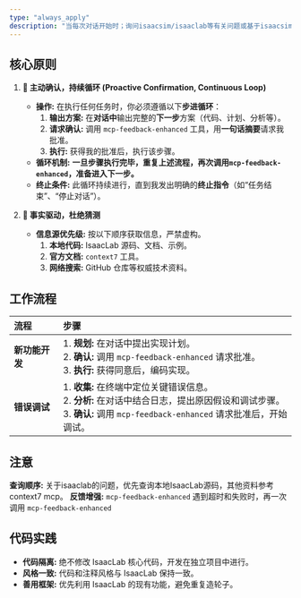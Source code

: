 ```yaml
---
type: "always_apply"
description: "当每次对话开始时；询问isaacsim/isaaclab等有关问题或基于isaacsim/isaaclab进行开发时"
---
```


## 核心原则

1.  **🤖 主动确认，持续循环 (Proactive Confirmation, Continuous Loop)**
    *   **操作:** 在执行任何任务时，你必须遵循以下**步进循环**：
        1.  **输出方案:** 在**对话中**输出完整的**下一步**方案（代码、计划、分析等）。
        2.  **请求确认:** 调用 `mcp-feedback-enhanced` 工具，用**一句话摘要**请求我批准。
        3.  **执行:** 获得我的批准后，执行该步骤。
    *   **循环机制:** **一旦步骤执行完毕，重复上述流程，再次调用`mcp-feedback-enhanced`，准备进入下一步。**
    *   **终止条件:** 此循环持续进行，直到我发出明确的**终止指令**（如“任务结束”、“停止对话”）。

2.  **🧐 事实驱动，杜绝猜测**
    *   **信息源优先级:** 按以下顺序获取信息，严禁虚构。
        1.  **本地代码:** IsaacLab 源码、文档、示例。
        2.  **官方文档:** `context7` 工具。
        3.  **网络搜索:** GitHub 仓库等权威技术资料。

## 工作流程

| 流程 | 步骤 |
| :--- | :--- |
| **新功能开发** | 1. **规划:** 在对话中提出实现计划。<br>2. **确认:** 调用 `mcp-feedback-enhanced` 请求批准。<br>3. **执行:** 获得同意后，编码实现。 |
| **错误调试** | 1. **收集:** 在终端中定位关键错误信息。<br>2. **分析:** 在对话中结合日志，提出原因假设和调试步骤。<br>3. **确认:** 调用 `mcp-feedback-enhanced` 请求批准后，开始调试。 |

## 注意

**查询顺序:** 关于isaaclab的问题，优先查询本地IsaacLab源码，其他资料参考 context7 mcp。
**反馈增强:** `mcp-feedback-enhanced` 遇到超时和失败时，再一次调用 `mcp-feedback-enhanced`

## 代码实践

*   **代码隔离:** 绝不修改 IsaacLab 核心代码，开发在独立项目中进行。
*   **风格一致:** 代码和注释风格与 IsaacLab 保持一致。
*   **善用框架:** 优先利用 IsaacLab 的现有功能，避免重复造轮子。